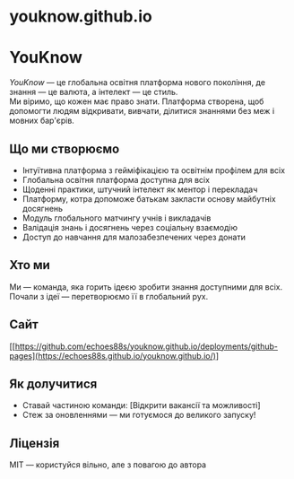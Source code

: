 # youknow.github.io
# YouKnow

*YouKnow* — це глобальна освітня платформа нового покоління, де знання — це валюта, а інтелект — це стиль.  
Ми віримо, що кожен має право знати. Платформа створена, щоб допомогти людям відкривати, вивчати, ділитися знаннями без меж і мовних бар'єрів.

## Що ми створюємо

- Інтуїтивна платформа з гейміфікацією та освітнім профілем для всіх
- Глобальна освітня платформа доступна для всіх
- Щоденні практики, штучний інтелект як ментор і перекладач
- Платформу, котра допоможе батькам закласти основу майбутніх досягнень
- Модуль глобального матчингу учнів і викладачів
- Валідація знань і досягнень через соціальну взаємодію
- Доступ до навчання для малозабезпечених через донати

## Хто ми

Ми — команда, яка горить ідеєю зробити знання доступними для всіх.  
Почали з ідеї — перетворюємо її в глобальний рух.

## Сайт

[[https://github.com/echoes88s/youknow.github.io/deployments/github-pages](https://echoes88s.github.io/youknow.github.io/)]

## Як долучитися

- Ставай частиною команди: [Відкрити вакансії та можливості]
- Стеж за оновленнями — ми готуємося до великого запуску!

## Ліцензія

MIT — користуйся вільно, але з повагою до автора
